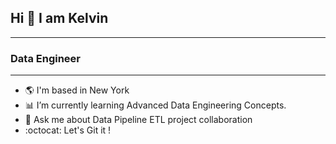 ## Hi 👋 I am Kelvin

---

### Data Engineer
---

- :earth_americas: I'm based in New York
- :bar_chart: I’m currently learning Advanced Data Engineering Concepts.
- 💬 Ask me about Data Pipeline ETL project collaboration
- :octocat: Let's Git it !

